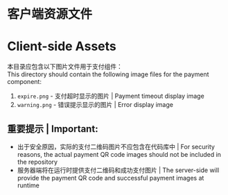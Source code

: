 # 客户端资源文件
# Client-side Assets

本目录应包含以下图片文件用于支付组件：  
This directory should contain the following image files for the payment component:

1. `expire.png` - 支付超时显示的图片 | Payment timeout display image
2. `warning.png` - 错误提示显示的图片 | Error display image

## 重要提示 | Important:
- 出于安全原因，实际的支付二维码图片不应包含在代码库中 | For security reasons, the actual payment QR code images should not be included in the repository
- 服务器端将在运行时提供支付二维码和成功支付图片 | The server-side will provide the payment QR code and successful payment images at runtime 